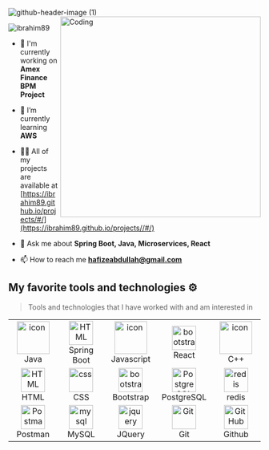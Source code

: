 ![github-header-image (1)](https://github.com/ibrahim89/ibrahim89/assets/20753671/06920c32-6db7-4d5b-b44d-741a77b40a36)
<img align="right" alt="Coding" width="400" src="https://cdn.dribbble.com/users/1162077/screenshots/3848914/programmer.gif">
<p align="left"> <img src="https://komarev.com/ghpvc/?username=ibrahim89&label=Profile%20views&color=0e75b6&style=flat" alt="ibrahim89" /> </p>

- 🔭 I'm currently working on **Amex Finance BPM Project**

- 🌱 I’m currently learning **AWS**
- 👨‍💻 All of my projects are available at [https://ibrahim89.github.io/projects/#/](https://ibrahim89.github.io/projects//#/)


- 💬 Ask me about **Spring Boot, Java, Microservices, React**

- 📫 How to reach me **hafizeabdullah@gmail.com**


## My favorite tools and technologies ⚙️ 

> Tools and technologies that I have worked with and am interested in

<table>
  <tr>
    
   <td align="center" width="96">
        <img src="https://techstack-generator.vercel.app/java-icon.svg" alt="icon" width="65" height="65" />
      <br>Java
    </td> 
     <td align="center"  width="96">
        <img src="https://skillicons.dev/icons?i=spring" width="48" height="48" alt="HTML" />
      <br>Spring Boot
    </td>
    <td align="center" width="96">
        <img src="https://techstack-generator.vercel.app/js-icon.svg" alt="icon" width="65" height="65" />
      <br>Javascript
    </td>
    <td align="center"  width="96">
        <img src="https://skillicons.dev/icons?i=react" width="48" height="48" alt="bootstrap" />
      <br>React
    </td>
    <td align="center" width="96">
        <img src="https://techstack-generator.vercel.app/cpp-icon.svg" alt="icon" width="65" height="65" />
      <br>C++
    </td>
  </tr>
  <tr>
    <td align="center"  width="96">
        <img src="https://skillicons.dev/icons?i=html" width="48" height="48" alt="HTML" />
      <br>HTML
    </td>
    <td align="center" width="96">
        <img src="https://skillicons.dev/icons?i=css" width="48" height="48" alt="css" />
      <br>CSS
    </td>
    <td align="center"  width="96">
        <img src="https://skillicons.dev/icons?i=bootstrap" width="48" height="48" alt="bootstrap" />
      <br>Bootstrap
    </td>
   <td align="center" width="96">
        <img src="https://skillicons.dev/icons?i=postgres" width="48" height="48" alt="PostgreSQL" />
      <br>PostgreSQL
    </td>
    <td align="center" width="96">
        <img src="https://skillicons.dev/icons?i=redis" width="48" height="48" alt="redis" />
      <br>redis
    </td>
  </tr>
 <tr>
      <td align="center" width="96">
        <img src="https://user-images.githubusercontent.com/25181517/192109061-e138ca71-337c-4019-8d42-4792fdaa7128.png" width="48" height="48" alt="Postman" />
      <br>Postman
      <td align="center" width="96">
        <img src="https://skillicons.dev/icons?i=mysql" width="48" height="48" alt="mysql" />
      <br>MySQL
    </td>
        <td align="center" width="96">
        <img src="https://skillicons.dev/icons?i=jquery" width="48" height="48" alt="jquery" />
      <br>JQuery
    </td>
    <td align="center" width="96"> 
        <img src="https://user-images.githubusercontent.com/25181517/192108372-f71d70ac-7ae6-4c0d-8395-51d8870c2ef0.png" width="48" height="48" alt="Git" />
      <br>Git
    </td>
    <td align="center" width="96">
        <img src="https://user-images.githubusercontent.com/25181517/192108374-8da61ba1-99ec-41d7-80b8-fb2f7c0a4948.png" width="48" height="48" alt="GitHub" />
      <br>Github
    </td>
 </tr>
</table>
<!-- <h3 align="left">Connect with me:</h3>
<p align="left">
<a href="https://linkedin.com/in/ibrahim-abdullah-491279131" target="blank"><img align="center" src="https://raw.githubusercontent.com/ibrahim89/github-profile-readme-generator/master/src/images/icons/Social/linked-in-alt.svg" alt="ibrahim-abdullah-491279131" height="30" width="40" /></a>
<a href="https://fb.com/ibrahim.s.5477" target="blank"><img align="center" src="https://raw.githubusercontent.com/ibrahim89/github-profile-readme-generator/master/src/images/icons/Social/facebook.svg" alt="ibrahim.s.5477" height="30" width="40" /></a>
<a href="https://www.codechef.com/users/ibrahim_sayyed" target="blank"><img align="center" src="https://cdn.jsdelivr.net/npm/simple-icons@3.1.0/icons/codechef.svg" alt="ibrahim_sayyed" height="30" width="40" /></a>
<a href="https://www.leetcode.com/ibrahim89" target="blank"><img align="center" src="https://raw.githubusercontent.com/ibrahim89/github-profile-readme-generator/master/src/images/icons/Social/leet-code.svg" alt="ibrahim89" height="30" width="40" /></a>
<a href="https://auth.geeksforgeeks.org/user/ibrahim_ln/profile" target="blank"><img align="center" src="https://raw.githubusercontent.com/ibrahim89/github-profile-readme-generator/master/src/images/icons/Social/geeks-for-geeks.svg" alt="ibrahim_ln/profile" height="30" width="40" /></a>
</p> -->

<!-- <h3 align="left">Languages and Tools:</h3>
<p align="left"> <a href="https://www.cprogramming.com/" target="_blank" rel="noreferrer"> <img src="https://raw.githubusercontent.com/devicons/devicon/master/icons/c/c-original.svg" alt="c" width="40" height="40"/> </a> <a href="https://www.w3schools.com/cpp/" target="_blank" rel="noreferrer"> <img src="https://raw.githubusercontent.com/devicons/devicon/master/icons/cplusplus/cplusplus-original.svg" alt="cplusplus" width="40" height="40"/> </a> <a href="https://www.w3schools.com/css/" target="_blank" rel="noreferrer"> <img src="https://raw.githubusercontent.com/devicons/devicon/master/icons/css3/css3-original-wordmark.svg" alt="css3" width="40" height="40"/> </a> <a href="https://git-scm.com/" target="_blank" rel="noreferrer"> <img src="https://www.vectorlogo.zone/logos/git-scm/git-scm-icon.svg" alt="git" width="40" height="40"/> </a> <a href="https://www.w3.org/html/" target="_blank" rel="noreferrer"> <img src="https://raw.githubusercontent.com/devicons/devicon/master/icons/html5/html5-original-wordmark.svg" alt="html5" width="40" height="40"/> </a> <a href="https://www.java.com" target="_blank" rel="noreferrer"> <img src="https://raw.githubusercontent.com/devicons/devicon/master/icons/java/java-original.svg" alt="java" width="40" height="40"/> </a> <a href="https://developer.mozilla.org/en-US/docs/Web/JavaScript" target="_blank" rel="noreferrer"> <img src="https://raw.githubusercontent.com/devicons/devicon/master/icons/javascript/javascript-original.svg" alt="javascript" width="40" height="40"/> </a> <a href="https://jestjs.io" target="_blank" rel="noreferrer"> <img src="https://www.vectorlogo.zone/logos/jestjsio/jestjsio-icon.svg" alt="jest" width="40" height="40"/> </a> <a href="https://www.mongodb.com/" target="_blank" rel="noreferrer"> <img src="https://raw.githubusercontent.com/devicons/devicon/master/icons/mongodb/mongodb-original-wordmark.svg" alt="mongodb" width="40" height="40"/> </a> <a href="https://www.mysql.com/" target="_blank" rel="noreferrer"> <img src="https://raw.githubusercontent.com/devicons/devicon/master/icons/mysql/mysql-original-wordmark.svg" alt="mysql" width="40" height="40"/> </a> <a href="https://www.postgresql.org" target="_blank" rel="noreferrer"> <img src="https://raw.githubusercontent.com/devicons/devicon/master/icons/postgresql/postgresql-original-wordmark.svg" alt="postgresql" width="40" height="40"/> </a> <a href="https://postman.com" target="_blank" rel="noreferrer"> <img src="https://www.vectorlogo.zone/logos/getpostman/getpostman-icon.svg" alt="postman" width="40" height="40"/> </a> <a href="https://reactjs.org/" target="_blank" rel="noreferrer"> <img src="https://raw.githubusercontent.com/devicons/devicon/master/icons/react/react-original-wordmark.svg" alt="react" width="40" height="40"/> </a> <a href="https://redis.io" target="_blank" rel="noreferrer"> <img src="https://raw.githubusercontent.com/devicons/devicon/master/icons/redis/redis-original-wordmark.svg" alt="redis" width="40" height="40"/> </a> <a href="https://redux.js.org" target="_blank" rel="noreferrer"> <img src="https://raw.githubusercontent.com/devicons/devicon/master/icons/redux/redux-original.svg" alt="redux" width="40" height="40"/> </a> <a href="https://spring.io/" target="_blank" rel="noreferrer"> <img src="https://www.vectorlogo.zone/logos/springio/springio-icon.svg" alt="spring" width="40" height="40"/> </a> <a href="https://www.typescriptlang.org/" target="_blank" rel="noreferrer"> <img src="https://raw.githubusercontent.com/devicons/devicon/master/icons/typescript/typescript-original.svg" alt="typescript" width="40" height="40"/> </a> </p> -->

<!-- <p>&nbsp;<img align="left" src="https://github-readme-stats.vercel.app/api/top-langs?username=ibrahim89&show_icons=true&locale=en&layout=compact" alt="ibrahim89" /></p> -->
<!-- <p>&nbsp;<img align="center" src="https://github-readme-stats.vercel.app/api?username=ibrahim89&show_icons=true&locale=en" alt="ibrahim89" /></p> -->

<!-- <p><img align="center" src="https://github-readme-streak-stats.herokuapp.com/?user=ibrahim89&" alt="ibrahim89" /></p> -->
